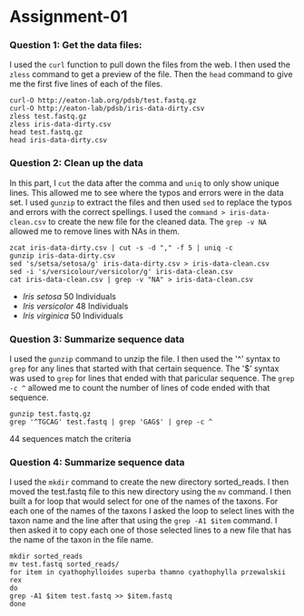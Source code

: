 # Assignment-01
### Question 1: Get the data files:

I used the `curl` function to pull down the files from the web. I then used the `zless` command to get a preview of the file. Then the `head` command to give me the first five lines of each of the files. 
```
curl-O http://eaton-lab.org/pdsb/test.fastq.gz
curl-O http://eaton-lab/pdsb/iris-data-dirty.csv
zless test.fastq.gz
zless iris-data-dirty.csv
head test.fastq.gz
head iris-data-dirty.csv
```
### Question 2: Clean up the data

In this part, I `cut` the data after the comma and `uniq` to only show unique lines. This allowed me to see where the typos and errors were in the data set. I used `gunzip` to extract the files and then used `sed` to replace the typos and errors with the correct spellings. I used the `command > iris-data-clean.csv` to create the new file for the cleaned data. The `grep -v NA` allowed me to remove lines with NAs in them. 
```
zcat iris-data-dirty.csv | cut -s -d "," -f 5 | uniq -c
gunzip iris-data-dirty.csv
sed 's/setsa/setosa/g' iris-data-dirty.csv > iris-data-clean.csv
sed -i 's/versicolour/versicolor/g' iris-data-clean.csv
cat iris-data-clean.csv | grep -v "NA" > iris-data-clean.csv
```
* _Iris setosa_ 50 Individuals
* _Iris versicolor_ 48 Individuals
* _Iris virginica_ 50 Individuals

### Question 3: Summarize sequence data

I used the `gunzip` command to unzip the file. I then used the '^' syntax to `grep` for any lines that started with that certain sequence. The '$' syntax was used to `grep` for lines that ended with that paricular sequence. The `grep -c ^` allowed me to count the number of lines of code ended with that sequence. 
```
gunzip test.fastq.gz
grep '^TGCAG' test.fastq | grep 'GAG$' | grep -c ^
```
44 sequences match the criteria 

### Question 4: Summarize sequence data 

I used the `mkdir` command to create the new directory sorted_reads. I then moved the test.fastq file to this new directory using the `mv` command. I then built a for loop that would select for one of the names of the taxons. For each one of the names of the taxons I asked the loop to select lines with the taxon name and the line after that using the `grep -A1 $item` command. I then asked it to copy each one of those selected lines to a new file that has the name of the taxon in the file name.  

```
mkdir sorted_reads
mv test.fastq sorted_reads/
for item in cyathophylloides superba thamno cyathophylla przewalskii rex
do
grep -A1 $item test.fastq >> $item.fastq
done
```

